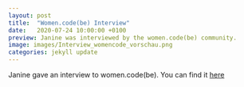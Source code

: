 ```yaml
---
layout: post
title:  "Women.code(be) Interview"
date:   2020-07-24 10:00:00 +0100
preview: Janine was interviewed by the women.code(be) community.
image: images/Interview_womencode_vorschau.png
categories: jekyll update
---
```

Janine gave an interview to women.code(be). You can find it [here](https://blog.womendotcode.be/women-codebe-spotlight-member-5-janine-george/)
















